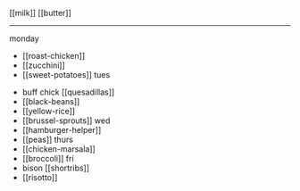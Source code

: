 [[milk]]
[[butter]]


---



monday
- [[roast-chicken]]
- [[zucchini]]
- [[sweet-potatoes]]
tues
* buff chick [[quesadillas]]
* [[black-beans]]
* [[yellow-rice]]
* [[brussel-sprouts]]
wed
* [[hamburger-helper]]
* [[peas]]
thurs
* [[chicken-marsala]]
* [[broccoli]]
fri
* bison [[shortribs]]
* [[risotto]]


